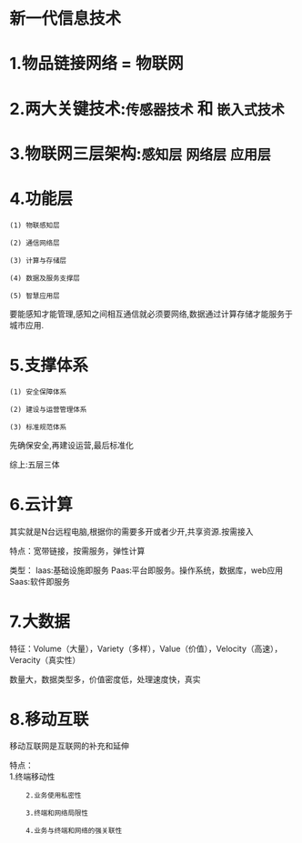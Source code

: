 # 新一代信息技术

# 1.物品链接网络 = 物联网

# 2.两大关键技术:`传感器技术` 和 `嵌入式技术`

# 3.物联网三层架构:`感知层` `网络层` `应用层`

# 4.功能层
    (1) 物联感知层

    (2) 通信网络层

    (3) 计算与存储层

    (4) 数据及服务支撑层

    (5) 智慧应用层

要能感知才能管理,感知之间相互通信就必须要网络,数据通过计算存储才能服务于城市应用.

# 5.支撑体系
    (1) 安全保障体系

    (2) 建设与运营管理体系

    (3) 标准规范体系 

先确保安全,再建设运营,最后标准化

综上:五层三体

# 6.云计算

其实就是N台远程电脑,根据你的需要多开或者少开,共享资源.按需接入

特点：宽带链接，按需服务，弹性计算

类型：
    Iaas:基础设施即服务
    Paas:平台即服务。操作系统，数据库，web应用
    Saas:软件即服务

# 7.大数据

特征：Volume（大量），Variety（多样），Value（价值），Velocity（高速），Veracity（真实性）

数量大，数据类型多，价值密度低，处理速度快，真实

# 8.移动互联

移动互联网是互联网的补充和延伸

特点：     
        1.终端移动性

        2.业务使用私密性
        
        3.终端和网络局限性
        
        4.业务与终端和网络的强关联性
